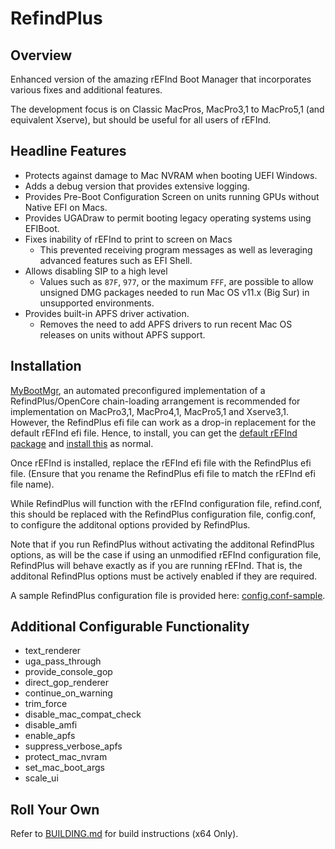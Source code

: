 # RefindPlus
## Overview
Enhanced version of the amazing rEFInd Boot Manager that incorporates various fixes and additional features.

The development focus is on Classic MacPros, MacPro3,1 to MacPro5,1 (and equivalent Xserve), but should be useful for all users of rEFInd.

## Headline Features
- Protects against damage to Mac NVRAM when booting UEFI Windows.
- Adds a debug version that provides extensive logging.
- Provides Pre-Boot Configuration Screen on units running GPUs without Native EFI on Macs.
- Provides UGADraw to permit booting legacy operating systems using EFIBoot.
- Fixes inability of rEFInd to print to screen on Macs
  * This prevented receiving program messages as well as leveraging advanced features such as EFI Shell.
- Allows disabling SIP to a high level
  * Values such as `87F`, `977`, or the maximum `FFF`, are possible to allow unsigned DMG packages needed to run Mac OS v11.x (Big Sur) in unsupported environments.
- Provides built-in APFS driver activation.
  * Removes the need to add APFS drivers to run recent Mac OS releases on units without APFS support.


## Installation
[MyBootMgr](https://forums.macrumors.com/threads/thread.2231693), an automated preconfigured implementation of a RefindPlus/OpenCore chain-loading arrangement is recommended for implementation on MacPro3,1, MacPro4,1, MacPro5,1 and Xserve3,1. However, the RefindPlus efi file can work as a drop-in replacement for the default rEFInd efi file. Hence, to install, you can get the [default rEFInd package](https://www.rodsbooks.com/refind/getting.html) and [install this](https://www.rodsbooks.com/refind/installing.html) as normal.

Once rEFInd is installed, replace the rEFInd efi file with the RefindPlus efi file. (Ensure that you rename the RefindPlus efi file to match the rEFInd efi file name).

While RefindPlus will function with the rEFInd configuration file, refind.conf, this should be replaced with the RefindPlus configuration file, config.conf, to configure the additonal options provided by RefindPlus.

Note that if you run RefindPlus without activating the additonal RefindPlus options, as will be the case if using an unmodified rEFInd configuration file, RefindPlus will behave exactly as if you are running rEFInd. That is, the additonal RefindPlus options must be actively enabled if they are required.

A sample RefindPlus configuration file is provided here: [config.conf-sample](https://github.com/dakanji/RefindPlus/blob/GOPFix/config.conf-sample).

## Additional Configurable Functionality
- text_renderer
- uga_pass_through
- provide_console_gop
- direct_gop_renderer
- continue_on_warning
- trim_force
- disable_mac_compat_check
- disable_amfi
- enable_apfs
- suppress_verbose_apfs
- protect_mac_nvram
- set_mac_boot_args
- scale_ui

## Roll Your Own
Refer to [BUILDING.md](https://github.com/dakanji/RefindPlus/blob/GOPFix/BUILDING.md) for build instructions (x64 Only).
